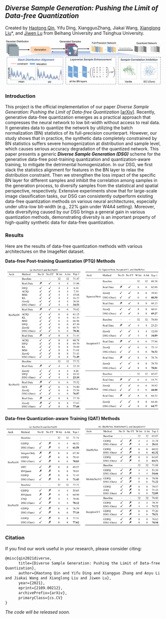 ## ***Diverse Sample Generation: Pushing the Limit of Data-free Quantization***

Created by [Haotong Qin](https://htqin.github.io/), Yifu Ding, XiangguoZhang, Jiakai Wang, [Xianglong Liu](http://sites.nlsde.buaa.edu.cn/~xlliu/)*, and [Jiwen Lu](http://ivg.au.tsinghua.edu.cn/Jiwen_Lu/) from Beihang University and Tsinghua University.

![framework](figures/framework.jpg)

### Introduction

This project is the official implementation of our paper *Diverse Sample Generation: Pushing the Limit of Data-free Quantization* [[arXiv](https://arxiv.org/abs/2109.00212)]. Recently, generative data-free quantization emerges as a practical approach that compresses the neural network to low bit-width without access to real data. It generates data to quantize the network by utilizing the batch normalization (BN) statistics of its full-precision counterpart. However, our study shows that in practice, the synthetic data completely constrained by BN statistics suffers severe homogenization at distribution and sample level, which causes serious accuracy degradation of the quantized network. This paper presents a generic ***Diverse Sample Generation (DSG)*** scheme for the generative data-free post-training quantization and quantization-aware training, to mitigate the detrimental homogenization. In our DSG, we first slack the statistics alignment for features in the BN layer to relax the distribution constraint. Then we strengthen the loss impact of the specific BN layer for different samples and inhibit the correlation among samples in the generation process, to diversify samples from the statistical and spatial perspective, respectively. Extensive experiments show that for large-scale image classification tasks, our DSG can consistently outperform existing data-free quantization methods on various neural architectures, especially under ultra-low bit-width (e.g., 22% gain under W4A4 setting). Moreover, data diversifying caused by our DSG brings a general gain in various quantization methods, demonstrating diversity is an important property of high-quality synthetic data for data-free quantization.

### Results

Here are the results of data-free quantization methods with various architectures on the ImageNet dataset.

**Data-free Post-training Quantization (PTQ) Methods**

![ImageNet-PTQ](figures/ImageNet-PTQ.jpg) 

**Data-free Quantization-aware Training (QAT) Methods**

![ImageNet-QAT](figures/ImageNet-QAT.jpg) 

### Citation

If you find our work useful in your research, please consider citing:

```
@misc{qin2021diverse,
      title={Diverse Sample Generation: Pushing the Limit of Data-free Quantization}, 
      author={Haotong Qin and Yifu Ding and Xiangguo Zhang and Aoyu Li and Jiakai Wang and Xianglong Liu and Jiwen Lu},
      year={2021},
      eprint={2109.00212},
      archivePrefix={arXiv},
      primaryClass={cs.CV}
}
```

*The code will be released soon.*